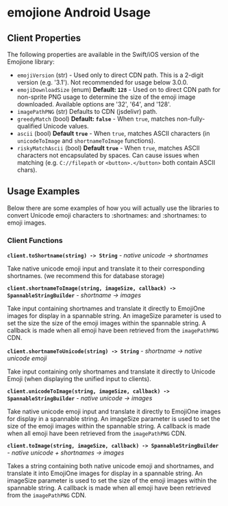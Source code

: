 # emojione Android Usage

## Client Properties

The following properties are available in the Swift/iOS version of the Emojione library:

 - `emojiVersion` (str) - Used only to direct CDN path. This is a 2-digit version (e.g. '3.1'). Not recommended for usage below 3.0.0.
 - `emojiDownloadSize` (enum) **Default: `128`** - Used on to direct CDN path for non-sprite PNG usage to determine the size of the emoji image downloaded. Available options are '32', '64', and '128'.
 - `imagePathPNG` (str) Defaults to CDN (jsdelivr) path. 
 - `greedyMatch` (bool) **Default: `false`** - When `true`, matches non-fully-qualified Unicode values.
 - `ascii` (bool) **Default `true`** - When `true`, matches ASCII characters (in `unicodeToImage` and `shortnameToImage` functions).
 - `riskyMatchAscii` (bool) **Default `true`** - When `true`, matches ASCII characters not encapsulated by spaces. Can cause issues when matching (e.g. `C://filepath` or `<button>.</button>` both contain ASCII chars).


## Usage Examples

Below there are some examples of how you will actually use the libraries to convert Unicode emoji characters to :shortnames: and :shortnames: to emoji images.


### Client Functions


**`client.toShortname(string) -> String`** - _native unicode -> shortnames_

Take native unicode emoji input and translate it to their corresponding shortnames. (we recommend this for database storage)

**`client.shortnameToImage(string, imageSize, callback) -> SpannableStringBuilder`** - _shortname -> images_

Take input containing shortnames and translate it directly to EmojiOne images for display in a spannable string. An imageSize parameter is used to set the size the size of the emoji images within the spannable string. A callback is made when all emoji have been retrieved from the `imagePathPNG` CDN.

**`client.shortnameToUnicode(string) -> String`** - _shortname -> native unicode emoji_

Take input containing only shortnames and translate it directly to Unicode Emoji (when displaying the unified input to clients).

**`client.unicodeToImage(string, imageSize, callback) -> SpannableStringBuilder`** - _native unicode -> images_

Take native unicode emoji input and translate it directly to EmojiOne images for display in a spannable string. An imageSize parameter is used to set the size of the emoji images within the spannable string. A callback is made when all emoji have been retrieved from the `imagePathPNG` CDN.

**`client.toImage(string, imageSize, callback) -> SpannableStringBuilder`** - _native unicode + shortnames -> images_

Takes a string containing both native unicode emoji and shortnames, and translate it into EmojiOne images for display in a spannable string. An imageSize parameter is used to set the size of the emoji images within the spannable string. A callback is made when all emoji have been retrieved from the `imagePathPNG` CDN.

